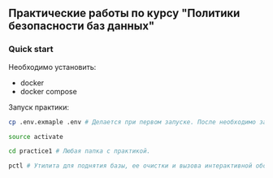 ## Практические работы по курсу "Политики безопасности баз данных"

### Quick start
Необходимо установить:
- docker
- docker compose

Запуск практики:
```bash
cp .env.exmaple .env # Делается при первом запуске. После необходимо зайти и поменять пароль для root пользователя.

source activate

cd practice1 # Любая папка с практикой.

pctl # Утилита для поднятия базы, ее очистки и вызова интерактивной оболочки
```



